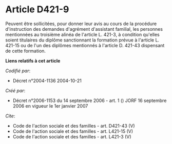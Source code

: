 # Article D421-9

Peuvent être sollicitées, pour donner leur avis au cours de la procédure d'instruction des demandes d'agrément d'assistant
familial, les personnes mentionnées au troisième alinéa de l'article L. 421-3, à condition qu'elles soient titulaires du
diplôme sanctionnant la formation prévue à l'article L. 421-15 ou de l'un des diplômes mentionnés à l'article D. 421-43
dispensant de cette formation.

**Liens relatifs à cet article**

_Codifié par_:

  - Décret n°2004-1136 2004-10-21

_Créé par_:

  - Décret n°2006-1153 du 14 septembre 2006 - art. 1 () JORF 16 septembre 2006 en vigueur le 1er janvier 2007

_Cite_:

  - Code de l'action sociale et des familles - art. D421-43 (V)
  - Code de l'action sociale et des familles - art. L421-15 (V)
  - Code de l'action sociale et des familles - art. L421-3 (V)
